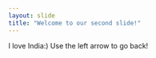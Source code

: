 ```yaml
---
layout: slide
title: "Welcome to our second slide!"
---
```

I love India:)
Use the left arrow to go back!
